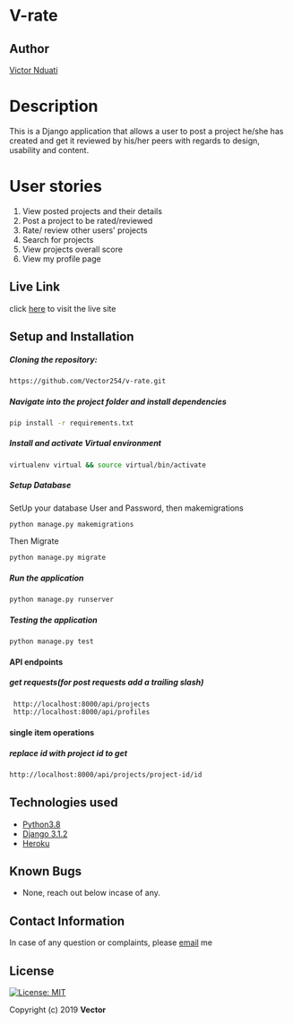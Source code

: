 # V-rate  
## Author  
  
[Victor Nduati](https://github.com/Vector254)  
  
# Description  
This is a Django application that allows a user to post a project he/she has created and get it reviewed by his/her peers with regards to design, usability and content.

# User stories
1. View posted projects and their details
2. Post a project to be rated/reviewed
3. Rate/ review other users' projects
4. Search for projects 
5. View projects overall score
6. View my profile page
  
##  Live Link  
click [here](https://v-rate.herokuapp.com/)  to visit the live site
    
  
## Setup and Installation  
   
##### Cloning the repository:  
 ```bash
 https://github.com/Vector254/v-rate.git
```
##### Navigate into the project folder and install dependencies  
 ```bash 
 pip install -r requirements.txt 
```
##### Install and activate Virtual environment
 ```bash 
 virtualenv virtual && source virtual/bin/activate  
```  

 ##### Setup Database  
  SetUp your database User and Password, then makemigrations 
 ```bash 
 python manage.py makemigrations 
 ``` 
 Then Migrate  
 ```bash 
 python manage.py migrate 
```
##### Run the application  
 ```bash 
 python manage.py runserver 
``` 

##### Testing the application  
 ```bash 
 python manage.py test 
```
#### API endpoints
##### get requests(for post requests add a trailing slash)
```bash
 http://localhost:8000/api/projects
 http://localhost:8000/api/profiles
```
#### single item operations
##### replace id with project id to get
```bash
http://localhost:8000/api/projects/project-id/id
```

 
  
  
## Technologies used  
  
* [Python3.8](https://www.python.org/)  
* [Django 3.1.2](https://www.djangoproject.com/download/)  
* [Heroku](https://heroku.com)  
  
  
## Known Bugs  
* None, reach out below incase of any.
  
## Contact Information   
In case of any question or complaints, please [email](ochrist7@gmail.com) me
  
## License 

[![License: MIT](https://img.shields.io/badge/License-MIT-yellow.svg)](https://opensource.org/licenses/MIT)
 
 Copyright (c) 2019 **Vector**